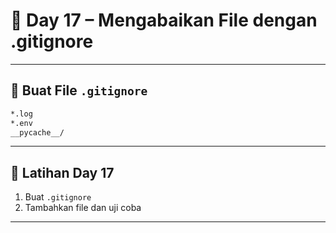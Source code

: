 # 📘 Day 17 – Mengabaikan File dengan .gitignore

---

## 📝 Buat File `.gitignore`

```txt
*.log
*.env
__pycache__/
```

---

## 🧪 Latihan Day 17

1. Buat `.gitignore`
2. Tambahkan file dan uji coba

---
